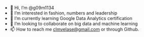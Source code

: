 - 👋 Hi, I’m @g09m1134
- 👀 I’m interested in fashion, numbers and leadership
- 🌱 I’m currently learning Google Data Analytics certification 
- 💞️ I’m looking to collaborate on big data and machine learning
- 📫 How to reach me clmvelase@gmail.com or through Github.

<!---
g09m1134/g09m1134 is a ✨ special ✨ repository because its `README.md` (this file) appears on your GitHub profile.
You can click the Preview link to take a look at your changes.
--->
